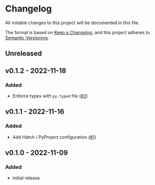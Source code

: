 # Changelog

All notable changes to this project will be documented in this file.

The format is based on [Keep a Changelog](https://keepachangelog.com), and this project adheres to [Semantic Versioning](https://semver.org).

## Unreleased

## v0.1.2 - 2022-11-18

### Added
- Enforce types with `py.typed` file ([#2](https://github.com/owenvoke/ecologi-python-sdk/pull/2))

## v0.1.1 - 2022-11-16

### Added
- Add Hatch / PyProject configuration ([#1](https://github.com/owenvoke/ecologi-python-sdk/pull/1))

## v0.1.0 - 2022-11-09

### Added
- Initial release
